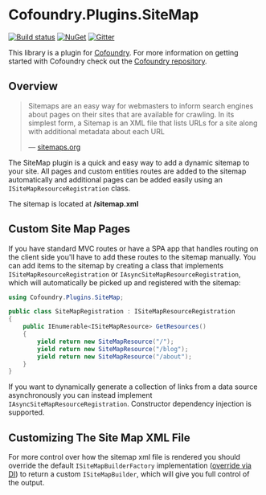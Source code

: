 # Cofoundry.Plugins.SiteMap

[![Build status](https://ci.appveyor.com/api/projects/status/wa5w5sqv140nacv2?svg=true)](https://ci.appveyor.com/project/Cofoundry/cofoundry-plugins-sitemap)
[![NuGet](https://img.shields.io/nuget/v/Cofoundry.Plugins.SiteMap.svg)](https://www.nuget.org/packages/Cofoundry.Plugins.SiteMap/)
[![Gitter](https://img.shields.io/gitter/room/cofoundry-cms/cofoundry.svg)](https://gitter.im/cofoundry-cms/cofoundry)


This library is a plugin for [Cofoundry](http://cofoundry.org/). For more information on getting started with Cofoundry check out the [Cofoundry repository](https://github.com/cofoundry-cms/cofoundry).

## Overview

> Sitemaps are an easy way for webmasters to inform search engines about pages on their sites that are available for crawling. In its simplest form, a Sitemap is an XML file that lists URLs for a site along with additional metadata about each URL
>
> &mdash; [sitemaps.org](https://www.sitemaps.org/)

The SiteMap plugin is a quick and easy way to add a dynamic sitemap to your site. All pages and custom entities routes are added to the sitemap automatically and additional pages can be added easily using an `ISiteMapResourceRegistration` class.

The sitemap is located at **/sitemap.xml**

## Custom Site Map Pages

If you have standard MVC routes or have a SPA app that handles routing on the client side you'll have to add these routes to the sitemap manually. You can add items to the sitemap by creating a class that implements `ISiteMapResourceRegistration` or `IAsyncSiteMapResourceRegistration`, which will automatically be picked up and registered with the sitemap:

```csharp
using Cofoundry.Plugins.SiteMap;

public class SiteMapRegistration : ISiteMapResourceRegistration
{
    public IEnumerable<ISiteMapResource> GetResources()
    {
        yield return new SiteMapResource("/");
        yield return new SiteMapResource("/blog");
        yield return new SiteMapResource("/about");
    }
}

```

If you want to dynamically generate a collection of links from a data source asynchronously you can instead implement `IAsyncSiteMapResourceRegistration`. Constructor dependency injection is supported.

## Customizing The Site Map XML File

For more control over how the sitemap xml file is rendered you should override the default `ISiteMapBuilderFactory` implementation ([override via DI](https://github.com/cofoundry-cms/cofoundry/wiki/Dependency-Injection#overriding-registrations)) to return a custom `ISiteMapBuilder`, which will give you full control of the output.





